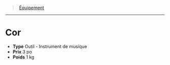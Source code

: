 ﻿---
!Equipment
Type: Outil - Instrument de musique
Price: 3 po
Weight: 1 kg
Id: equipment_hd.md#cor
ParentLink: equipment_hd.md#Équipement
Name: Cor
ParentName: Équipement
NameLevel: 1
---
> [Équipement](hd_equipment.md)

---

# Cor

- **Type** Outil - Instrument de musique
- **Prix** 3 po
- **Poids** 1 kg

